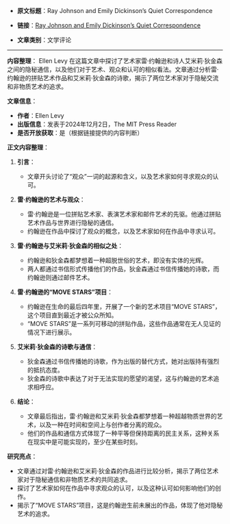 
- **原文标题**：Ray Johnson and Emily Dickinson’s Quiet Correspondence
- **链接**：[Ray Johnson and Emily Dickinson’s Quiet Correspondence](https://thereader.mitpress.mit.edu/ray-johnson-and-emily-dickinsons-quiet-correspondence/)

- **文章类别**：文学评论

---
**内容整理**：
Ellen Levy 在这篇文章中探讨了艺术家雷·约翰逊和诗人艾米莉·狄金森之间的隐秘通信，以及他们对于艺术、观众和认可的相似看法。文章通过分析雷·约翰逊的拼贴艺术作品和艾米莉·狄金森的诗歌，揭示了两位艺术家对于隐秘交流和非物质艺术的追求。

**文章信息**：
- **作者**：Ellen Levy
- **出版信息**：发表于2024年12月2日，The MIT Press Reader
- **是否开放获取**：是（根据链接提供的内容判断）

**正文内容整理**：
1. **引言**：
   - 文章开头讨论了“观众”一词的起源和含义，以及艺术家如何寻求观众的认可。

2. **雷·约翰逊的艺术与观众**：
   - 雷·约翰逊是一位拼贴艺术家、表演艺术家和邮件艺术的先驱。他通过拼贴艺术作品与世界进行隐秘的通信。
   - 约翰逊在作品中探讨了观众的概念，以及艺术家如何在作品中寻求认可。

3. **雷·约翰逊与艾米莉·狄金森的相似之处**：
   - 约翰逊和狄金森都梦想着一种超脱世俗的艺术，即没有实体的光辉。
   - 两人都通过书信形式传播他们的作品，狄金森通过书信传播她的诗歌，而约翰逊则通过邮件艺术。

4. **雷·约翰逊的“MOVE STARS”项目**：
   - 约翰逊在生命的最后四年里，开展了一个新的艺术项目“MOVE STARS”，这个项目直到最近才被公众所知。
   - “MOVE STARS”是一系列可移动的拼贴作品，这些作品通常在无人见证的情况下进行展示。

5. **艾米莉·狄金森的诗歌与通信**：
   - 狄金森通过书信传播她的诗歌，作为出版的替代方式，她对出版持有强烈的抵抗态度。
   - 狄金森的诗歌中表达了对于无法实现的愿望的渴望，这与约翰逊的艺术追求相呼应。

6. **结论**：
   - 文章最后指出，雷·约翰逊和艾米莉·狄金森都梦想着一种超越物质世界的艺术，以及一种在时间和空间上与创作者分离的观众。
   - 他们的作品和通信方式体现了一种平等但保持距离的民主关系，这种关系在现实中是可能实现的，至少在某些时刻。

**研究亮点**：
- 文章通过对雷·约翰逊和艾米莉·狄金森的作品进行比较分析，揭示了两位艺术家对于隐秘通信和非物质艺术的共同追求。
- 探讨了艺术家如何在作品中寻求观众的认可，以及这种认可如何影响他们的创作。
- 揭示了“MOVE STARS”项目，这是约翰逊生前未展出的作品，体现了他对隐秘艺术的追求。